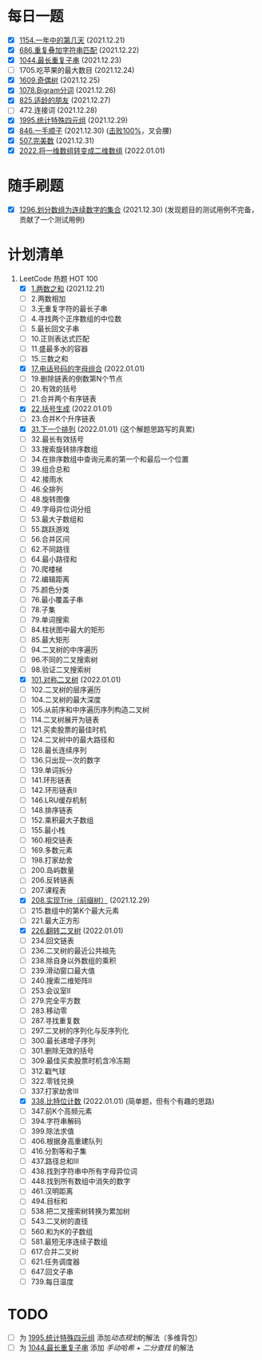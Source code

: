 # 每日一题
- [x] [1154.一年中的第几天](solutions/1154.一年中的第几天.md) (2021.12.21)
- [x] [686.重复叠加字符串匹配](solutions/686.重复叠加字符串匹配.md) (2021.12.22)
- [x] [1044.最长重复子串](solutions/1044.最长重复子串.md) (2021.12.23)
- [ ] 1705.吃苹果的最大数目 (2021.12.24)
- [x] [1609.奇偶树](solutions/1609.奇偶树.md) (2021.12.25)
- [x] [1078.Bigram分词](solutions/1078.Bigram分词.md) (2021.12.26)
- [x] [825.适龄的朋友](solutions/825.适龄的朋友.md) (2021.12.27)
- [ ] 472.连接词 (2021.12.28)
- [x] [1995.统计特殊四元组](solutions/1995.统计特殊四元组.md) (2021.12.29)
- [x] [846.一手顺子](solutions/846.一手顺子.md) (2021.12.30) ([击败100%](assets/846题击败100%.png)，叉会腰)
- [x] [507.完美数](solutions/507.完美数.md) (2021.12.31)
- [x] [2022.将一维数组转变成二维数组](solutions/2022.将一维数组转变成二维数组.md) (2022.01.01)

# 随手刷题
- [x] [1296.划分数组为连续数字的集合](solutions/1296.划分数组为连续数字的集合.md) (2021.12.30) (发现题目的测试用例不完备，贡献了一个测试用例)

# 计划清单
1. LeetCode 热题 HOT 100
   - [x] [1.两数之和](solutions/1.两数之和.md) (2021.12.21)
   - [ ] 2.两数相加
   - [ ] 3.无重复字符的最长子串
   - [ ] 4.寻找两个正序数组的中位数
   - [ ] 5.最长回文子串
   - [ ] 10.正则表达式匹配
   - [ ] 11.盛最多水的容器
   - [ ] 15.三数之和
   - [x] [17.电话号码的字母组合](solutions/17.电话号码的字母组合.md) (2022.01.01)
   - [ ] 19.删除链表的倒数第N个节点
   - [ ] 20.有效的括号
   - [ ] 21.合并两个有序链表
   - [x] [22.括号生成](solutions/22.括号生成.md) (2022.01.01)
   - [ ] 23.合并K个升序链表
   - [x] [31.下一个排列](solutions/31.下一个排列.md) (2022.01.01) (这个解题思路写的真累)
   - [ ] 32.最长有效括号
   - [ ] 33.搜索旋转排序数组
   - [ ] 34.在排序数组中查询元素的第一个和最后一个位置
   - [ ] 39.组合总和
   - [ ] 42.接雨水
   - [ ] 46.全排列
   - [ ] 48.旋转图像
   - [ ] 49.字母异位词分组
   - [ ] 53.最大子数组和
   - [ ] 55.跳跃游戏
   - [ ] 56.合并区间
   - [ ] 62.不同路径
   - [ ] 64.最小路径和
   - [ ] 70.爬楼梯
   - [ ] 72.编辑距离
   - [ ] 75.颜色分类
   - [ ] 76.最小覆盖子串
   - [ ] 78.子集
   - [ ] 79.单词搜索
   - [ ] 84.柱状图中最大的矩形
   - [ ] 85.最大矩形
   - [ ] 94.二叉树的中序遍历
   - [ ] 96.不同的二叉搜索树
   - [ ] 98.验证二叉搜索树
   - [x] [101.对称二叉树](solutions/101.对称二叉树.md) (2022.01.01)
   - [ ] 102.二叉树的层序遍历
   - [ ] 104.二叉树的最大深度
   - [ ] 105.从前序和中序遍历序列构造二叉树
   - [ ] 114.二叉树展开为链表
   - [ ] 121.买卖股票的最佳时机
   - [ ] 124.二叉树中的最大路径和
   - [ ] 128.最长连续序列
   - [ ] 136.只出现一次的数字
   - [ ] 139.单词拆分
   - [ ] 141.环形链表
   - [ ] 142.环形链表II
   - [ ] 146.LRU缓存机制
   - [ ] 148.排序链表
   - [ ] 152.乘积最大子数组
   - [ ] 155.最小栈
   - [ ] 160.相交链表
   - [ ] 169.多数元素
   - [ ] 198.打家劫舍
   - [ ] 200.岛屿数量
   - [ ] 206.反转链表
   - [ ] 207.课程表
   - [x] [208.实现Trie（前缀树）](solutions/208.实现Trie（前缀树）.md) (2021.12.29)
   - [ ] 215.数组中的第K个最大元素
   - [ ] 221.最大正方形
   - [x] [226.翻转二叉树](solutions/226.翻转二叉树.md) (2022.01.01)
   - [ ] 234.回文链表
   - [ ] 236.二叉树的最近公共祖先
   - [ ] 238.除自身以外数组的乘积
   - [ ] 239.滑动窗口最大值
   - [ ] 240.搜索二维矩阵II
   - [ ] 253.会议室II
   - [ ] 279.完全平方数
   - [ ] 283.移动零
   - [ ] 287.寻找重复数
   - [ ] 297.二叉树的序列化与反序列化
   - [ ] 300.最长递增子序列
   - [ ] 301.删除无效的括号
   - [ ] 309.最佳买卖股票时机含冷冻期
   - [ ] 312.戳气球
   - [ ] 322.零钱兑换
   - [ ] 337.打家劫舍III
   - [x] [338.比特位计数](solutions/338.比特位计数.md) (2022.01.01) (简单题，但有个有趣的思路)
   - [ ] 347.前K个高频元素
   - [ ] 394.字符串解码
   - [ ] 399.除法求值
   - [ ] 406.根据身高重建队列
   - [ ] 416.分割等和子集
   - [ ] 437.路径总和III
   - [ ] 438.找到字符串中所有字母异位词
   - [ ] 448.找到所有数组中消失的数字
   - [ ] 461.汉明距离
   - [ ] 494.目标和
   - [ ] 538.把二叉搜索树转换为累加树
   - [ ] 543.二叉树的直径
   - [ ] 560.和为K的子数组
   - [ ] 581.最短无序连续子数组
   - [ ] 617.合并二叉树
   - [ ] 621.任务调度器
   - [ ] 647.回文子串
   - [ ] 739.每日温度

# TODO
- [ ] 为 [1995.统计特殊四元组](solutions/1995.统计特殊四元组.md) 添加*动态规划*的解法（多维背包）
- [ ] 为 [1044.最长重复子串](solutions/1044.最长重复子串.md) 添加 *手动哈希 + 二分查找* 的解法

